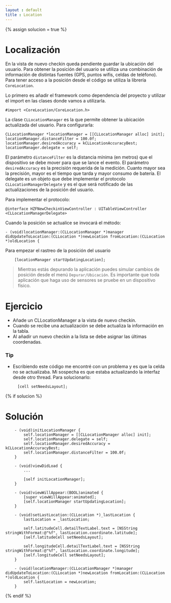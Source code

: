```yaml
---
layout : default
title : Location
---
```


{% assign solucion = true %}

# Localización

En la vista de nuevo checkin queda pendiente guardar la ubicación del usuario. Para obtener la posición del usuario se utiliza una combinación de información de distintas fuentes (GPS, puntos wifis, celdas de teléfono). Para tener acceso a la posición desde el código se utiliza la librería `CoreLocation`.

Lo primero es añadir el framework como dependencia del proyecto y utilizar el import en las clases donde vamos a utilizarla.

    #import <CoreLocation/CoreLocation.h>

La clase `CLLocationManager` es la que permite obtener la ubicación actualizada del usuario. Para configurarla:

    CLLocationManager *locationManager = [[CLLocationManager alloc] init];
    locationManager.distanceFilter = 100.0f;
    locationManager.desiredAccuracy = kCLLocationAccuracyBest;
    locationManager.delegate = self;

El parámetro `distanceFilter` es la distancia mínima (en metros) que el dispositivo se debe mover para que se lance el evento. El parámetro `desiredAccuracy` es la precisión requerida de la medición. Cuanto mayor sea la precisión, mayor es el tiempo que tarda y mayor consumo de batería. El delegate es un objeto que debe implementar el protocolo `CLLocationManagerDelegate` y es el
que será notificado de las actualizaciones de la posición del usuario.

Para implementar el protocolo:

    @interface HZFNewCheckinViewController : UITableViewController <CLLocationManagerDelegate>

Cuando la posición se actualice se invocará el método:

    - (void)locationManager:(CLLocationManager *)manager didUpdateToLocation:(CLLocation *)newLocation fromLocation:(CLLocation *)oldLocation {

Para empezar el rastreo de la posición del usuario

        [locationManager startUpdatingLocation];

> Mientras estás depurando la aplicación puedes simular cambios de posición desde el menú `Depurar/Ubicación`. Es importante que toda aplicación que haga uso de sensores se pruebe en un dispositivo físico.

# Ejercicio

- Añade un CLLocationManager a la vista de nuevo checkin.
- Cuando se recibe una actualización se debe actualiza la información en la tabla.
- Al añadir un nuevo checkin a la lista se debe asignar las últimas coordenadas.

### Tip
- Escribiendo este código me encontré con un problema y es que la celda no se actualizaba. Mi sospecha es que estaba actualizando la interfaz desde otro thread. Para solucionarlo:

        [cell setNeedsLayout];

{% if solucion %}

# Solución

        - (void)initLocationManager {
            self.locationManager = [[CLLocationManager alloc] init];
            self.locationManager.delegate = self;
            self.locationManager.desiredAccuracy = kCLLocationAccuracyBest;
            self.locationManager.distanceFilter = 100.0f;
        }

        - (void)viewDidLoad {
            ...

            [self initLocationManager];
        }

        - (void)viewWillAppear:(BOOL)animated {
            [super viewWillAppear:animated];
            [self.locationManager startUpdatingLocation];
        }

        - (void)setLastLocation:(CLLocation *)_lastLocation {
            lastLocation = _lastLocation;

            self.latitudeCell.detailTextLabel.text = [NSString stringWithFormat:@"%f", lastLocation.coordinate.latitude];
            [self.latitudeCell setNeedsLayout];

            self.longitudeCell.detailTextLabel.text = [NSString stringWithFormat:@"%f", lastLocation.coordinate.longitude];
            [self.longitudeCell setNeedsLayout];
        }

        - (void)locationManager:(CLLocationManager *)manager didUpdateToLocation:(CLLocation *)newLocation fromLocation:(CLLocation *)oldLocation {
            self.lastLocation = newLocation;
        }

{% endif %}